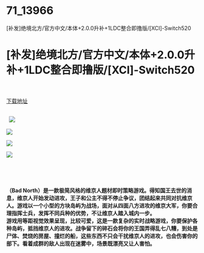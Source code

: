 # 71_13966
[补发]绝境北方/官方中文/本体+2.0.0升补+1LDC整合即撸版/[XCI]-Switch520
# [补发]绝境北方/官方中文/本体+2.0.0升补+1LDC整合即撸版/[XCI]-Switch520
 <br/></br>
[下载地址](https://www.switch520.cc/article/13966 "下载地址")
<br/></br>

<p><strong>&nbsp; <img src="https://www.switch520.cc/muke_img/upload_art_editor_20210519-1_d2d303753fc358f21cc242f88cb482b6.jpg"> </strong></p>
<p><img src="https://www.switch520.cc/muke_img/upload_art_editor_20210519-1_f36313f5d5ef1bd141c02103a5c75706.jpg"></p>
<p><img src="https://www.switch520.cc/muke_img/upload_art_editor_20210519-1_c7e93fefede0cfc72771355d1dbf52bf.jpg"></p>
<p><img src="https://www.switch520.cc/muke_img/upload_art_editor_20210519-1_89fe97d977d4b5c1f618f3a214dfe42a.jpg"></p>
<p><strong>&nbsp;</strong></p>
<p>&nbsp;</p>
<p><strong>（Bad North）是一款极简风格的维京人题材即时策略游戏。得知国王去世的消息，维京人开始发动进攻，王子和公主不得不停止争议，团结起来共同对抗维京人。游戏以一个小型的方块岛屿为战场，面对从四面八方进攻的维京大军，你要合理指挥士兵，发挥不同兵种的优势，不让维京人踏入城内一步。</strong><br>
<strong>游戏用等距视觉效果呈现，比较可爱，这是一款复杂的实时战略游戏，你要保护各种岛屿，抵挡维京人的进攻。战争留下的碎石会将你的王国弄得乱七八糟，到处是尸体、焚烧的房屋、撞烂的船，这些东西不只会干扰维京人的进攻，也会伤害你的部下。看着成群的敌人出现在迷雾中，场景既漂亮又让人害怕。</strong></p>
<p>&nbsp;</p>
